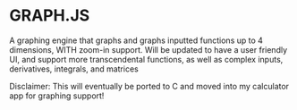# GRAPH.JS
A graphing engine that graphs and graphs inputted functions up to 4 dimensions, WITH zoom-in support. Will be updated to have a user friendly UI, and support more transcendental functions, as well as complex inputs, derivatives, integrals, and matrices


Disclaimer: This will eventually be ported to C and moved into my calculator app for graphing support!
